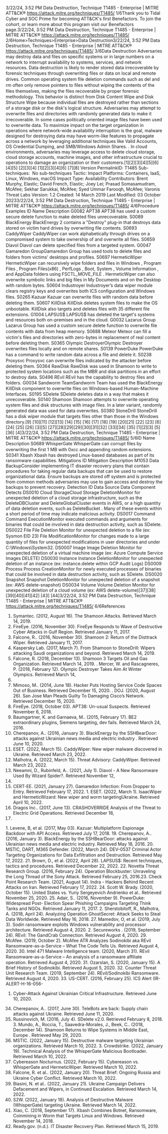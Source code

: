 3/22/24, 3:52 PM Data Destruction, Technique T1485 - Enterprise | MITRE ATT&CK®
https://attack.mitre.org/techniques/T1485/ 1/6Thank you to Tidal Cyber and SOC Prime for becoming ATT&CK's ﬁrst Benefactors. To join the cohort, or learn more about this program visit our
Benefactors page.3/22/24, 3:52 PM Data Destruction, Technique T1485 - Enterprise | MITRE ATT&CK®
https://attack.mitre.org/techniques/T1485/ 2/6Home>Techniques>Enterprise>Data Destruction3/22/24, 3:52 PM Data Destruction, Technique T1485 - Enterprise | MITRE ATT&CK®
https://attack.mitre.org/techniques/T1485/ 3/6Data Destruction
Adversaries may destroy data and ﬁles on speciﬁc systems or in large numbers on a network to interrupt availability to systems, services,
and network resources. Data destruction is likely to render stored data irrecoverable by forensic techniques through overwriting ﬁles or data
on local and remote drives. Common operating system ﬁle deletion commands such as del and rm often only remove pointers
to ﬁles without wiping the contents of the ﬁles themselves, making the ﬁles recoverable by proper forensic methodology. This behavior is
distinct from Disk Content Wipe and Disk Structure Wipe because individual ﬁles are destroyed rather than sections of a storage disk or the
disk's logical structure.
Adversaries may attempt to overwrite ﬁles and directories with randomly generated data to make it irrecoverable. In some cases
politically oriented image ﬁles have been used to overwrite data.
To maximize impact on the target organization in operations where network-wide availability interruption is the goal, malware designed for
destroying data may have worm-like features to propagate across a network by leveraging additional techniques like Valid Accounts, OS
Credential Dumping, and SMB/Windows Admin Shares. .
In cloud environments, adversaries may leverage access to delete cloud storage, cloud storage accounts, machine images, and other
infrastructure crucial to operations to damage an organization or their customers.[1][2][3][4][5][6]
[4][5]
[2][3][4]
[1][2][3][4][6]
[7][8]
Version PermalinkID: T1485
Sub-techniques:  No sub-techniques
 
Tactic: Impact
 
Platforms: Containers, IaaS, Linux, Windows, macOS
 
Impact Type: Availability
Contributors: Brent Murphy, Elastic; David French, Elastic; Joey Lei; Prasad Somasamudram, McAfee; Sekhar Sarukkai, McAfee; Syed
Ummar Farooqh, McAfee; Varonis Threat Labs
Version: 1.2
Created: 14 March 2019
Last Modiﬁed: 03 October 20233/22/24, 3:52 PM Data Destruction, Technique T1485 - Enterprise | MITRE ATT&CK®
https://attack.mitre.org/techniques/T1485/ 4/6Procedure Examples
ID Name Description
G0082 APT38 APT38 has used a custom secure delete function to make deleted ﬁles unrecoverable.
S0089 BlackEnergy BlackEnergy 2 contains a "Destroy" plug-in that destroys data stored on victim hard drives by overwriting
ﬁle contents.
S0693 CaddyWiper CaddyWiper can work alphabetically through drives on a compromised system to take ownership of and
overwrite all ﬁles.
S0659 Diavol Diavol can delete speciﬁed ﬁles from a targeted system.
G0047 Gamaredon
GroupGamaredon Group has used tools to delete ﬁles and folders from victims' desktops and proﬁles.
S0697 HermeticWiper HermeticWiper can recursively wipe folders and ﬁles in Windows , Program Files , Program Files(x86) ,
PerfLogs , Boot, System , Volume Information , and AppData folders using FSCTL\_MOVE\_FILE .
HermeticWiper can also overwrite symbolic links and big ﬁles in My Documents and on the Desktop with
random bytes.
S0604 Industroyer Industroyer’s data wiper module clears registry keys and overwrites both ICS conﬁguration and Windows
ﬁles.
S0265 Kazuar Kazuar can overwrite ﬁles with random data before deleting them.
S0607 KillDisk KillDisk deletes system ﬁles to make the OS unbootable. KillDisk also targets and deletes ﬁles with 35
different ﬁle extensions.
G1004 LAPSUS$ LAPSUS$ has deleted the target's systems and resources both on-premises and in the cloud.
G0032 Lazarus Group Lazarus Group has used a custom secure delete function to overwrite ﬁle contents with data from heap
memory.
S0688 Meteor Meteor can ﬁll a victim's ﬁles and directories with zero-bytes in replacement of real content before deleting
them.
S0365 Olympic
DestroyerOlympic Destroyer overwrites ﬁles locally and on remote shares.
S0139 PowerDuke PowerDuke has a command to write random data across a ﬁle and delete it.
S0238 Proxysvc Proxysvc can overwrite ﬁles indicated by the attacker before deleting them.
S0364 RawDisk RawDisk was used in Shamoon to write to protected system locations such as the MBR and disk partitions
in an effort to destroy data.
S0496 REvil REvil has the capability to destroy ﬁles and folders.
G0034 Sandworm
TeamSandworm Team has used the BlackEnergy KillDisk component to overwrite ﬁles on Windows-based
Human-Machine Interfaces. 
S0195 SDelete SDelete deletes data in a way that makes it unrecoverable.
S0140 Shamoon Shamoon attempts to overwrite operating system ﬁles and disk structures with image ﬁles. In a later
variant, randomly generated data was used for data overwrites.
S0380 StoneDrill StoneDrill has a disk wiper module that targets ﬁles other than those in the Windows directory.[9]
[10][11]
[12][13]
[14]
[15]
[16]
[17]
[18]
[19]
[20][21]
[22]
[23]
[6][24]
[25]
[26]
[3][5]
[27][28][29][29][30][31][32]
[33][34]
[35]
[1][2][3]
[5][36]
[4]3/22/24, 3:52 PM Data Destruction, Technique T1485 - Enterprise | MITRE ATT&CK®
https://attack.mitre.org/techniques/T1485/ 5/6ID Name Description
S0689 WhisperGate WhisperGate can corrupt ﬁles by overwriting the ﬁrst 1 MB with 0xcc and appending random extensions.
S0341 Xbash Xbash has destroyed Linux-based databases as part of its ransomware capabilities.
Mitigations
ID Mitigation Description
M1053 Data
BackupConsider implementing IT disaster recovery plans that contain procedures for taking regular data backups that
can be used to restore organizational data. Ensure backups are stored off system and is protected from
common methods adversaries may use to gain access and destroy the backups to prevent recovery.
Detection
ID Data Source Data Component Detects
DS0010 Cloud StorageCloud Storage
DeletionMonitor for unexpected deletion of a cloud storage infrastructure, such as the
DeleteDBCluster and DeleteGlobalCluster events in AWS, or a high quantity of data
deletion events, such as DeleteBucket . Many of these events within a short period of
time may indicate malicious activity.
DS0017 Command Command
ExecutionMonitor executed commands and arguments for binaries that could be involved in data
destruction activity, such as SDelete.
DS0022 File File Deletion Monitor for unexpected deletion to a ﬁle (ex: Sysmon EID 23)
File
ModiﬁcationMonitor for changes made to a large quantity of ﬁles for unexpected modiﬁcations in
user directories and under C:\Windows\System32.
DS0007 Image Image Deletion Monitor for unexpected deletion of a virtual machine image (ex: Azure Compute Service
Images DELETE)
DS0030 Instance Instance
DeletionMonitor for unexpected deletion of an instance (ex: instance.delete within GCP Audit
Logs)
DS0009 Process Process
CreationMonitor for newly executed processes of binaries that could be involved in data
destruction activity, such as SDelete.
DS0020 Snapshot Snapshot
DeletionMonitor for unexpected deletion of a snapshot (ex: AWS delete-snapshot)
DS0034 Volume Volume Deletion Monitor for unexpected deletion of a cloud volume (ex: AWS delete-volume)[37][38][39][40][41][42]
[43]
[44]3/22/24, 3:52 PM Data Destruction, Technique T1485 - Enterprise | MITRE ATT&CK®
https://attack.mitre.org/techniques/T1485/ 6/6References
1. Symantec. (2012, August 16). The Shamoon Attacks.
Retrieved March 14, 2019.
2. FireEye. (2016, November 30). FireEye Responds to Wave of
Destructive Cyber Attacks in Gulf Region. Retrieved January
11, 2017.
3. Falcone, R.. (2016, November 30). Shamoon 2: Return of the
Disttrack Wiper. Retrieved January 11, 2017.
4. Kaspersky Lab. (2017, March 7). From Shamoon to StoneDrill:
Wipers attacking Saudi organizations and beyond. Retrieved
March 14, 2019.
5. Falcone, R. (2018, December 13). Shamoon 3 Targets Oil and
Gas Organization. Retrieved March 14, 2019.
 . Mercer, W. and Rascagneres, P. (2018, February 12). Olympic
Destroyer Takes Aim At Winter Olympics. Retrieved March 14,
2019.
7. Mimoso, M.. (2014, June 18). Hacker Puts Hosting Service
Code Spaces Out of Business. Retrieved December 15, 2020.
 . DOJ. (2020, August 26). San Jose Man Pleads Guilty To
Damaging Cisco’s Network. Retrieved December 15, 2020.
9. FireEye. (2018, October 03). APT38: Un-usual Suspects.
Retrieved November 6, 2018.
10. Baumgartner, K. and Garnaeva, M.. (2015, February 17). BE2
extraordinary plugins, Siemens targeting, dev fails. Retrieved
March 24, 2016.
11. Cherepanov, A.. (2016, January 3). BlackEnergy by the
SSHBearDoor: attacks against Ukrainian news media and
electric industry . Retrieved June 10, 2020.
12. ESET. (2022, March 15). CaddyWiper: New wiper malware
discovered in Ukraine. Retrieved March 23, 2022.
13. Malhotra, A. (2022, March 15). Threat Advisory: CaddyWiper.
Retrieved March 23, 2022.
14. Neeamni, D., Rubinfeld, A.. (2021, July 1). Diavol - A New
Ransomware Used By Wizard Spider?. Retrieved November 12,
2021.
15. CERT-EE. (2021, January 27). Gamaredon Infection: From
Dropper to Entry. Retrieved February 17, 2022.
1 . ESET. (2022, March 1). IsaacWiper and HermeticWizard: New
wiper and worm targetingUkraine. Retrieved April 10, 2022.
17. Dragos Inc.. (2017, June 13). CRASHOVERRIDE Analysis of
the Threat to Electric Grid Operations. Retrieved December 18,
2020.
1 . Levene, B, et al. (2017, May 03). Kazuar: Multiplatform
Espionage Backdoor with API Access. Retrieved July 17, 2018.
19. Cherepanov, A.. (2016, January 3). BlackEnergy by the
SSHBearDoor: attacks against Ukrainian news media and
electric industry. Retrieved May 18, 2016.
20. MSTIC, DART, M365 Defender. (2022, March 24). DEV-0537
Criminal Actor Targeting Organizations for Data Exﬁltration
and Destruction. Retrieved May 17, 2022.
21. Brown, D., et al. (2022, April 28). LAPSUS$: Recent techniques,
tactics and procedures. Retrieved December 22, 2022.
22. Novetta Threat Research Group. (2016, February 24).
Operation Blockbuster: Unraveling the Long Thread of the
Sony Attack. Retrieved February 25, 2016.23. Check Point Research Team. (2021, August 14). Indra -
Hackers Behind Recent Attacks on Iran. Retrieved February 17,
2022.
24. Scott W. Brady. (2020, October 15). United States vs. Yuriy
Sergeyevich Andrienko et al.. Retrieved November 25, 2020.
25. Adair, S.. (2016, November 9). PowerDuke: Widespread Post-
Election Spear Phishing Campaigns Targeting Think Tanks
and NGOs. Retrieved January 11, 2017.
2 . Sherstobitoff, R., Malhotra, A. (2018, April 24). Analyzing
Operation GhostSecret: Attack Seeks to Steal Data Worldwide.
Retrieved May 16, 2018.
27. Mamedov, O, et al. (2019, July 3). Sodin ransomware exploits
Windows vulnerability and processor architecture. Retrieved
August 4, 2020.
2 . Secureworks . (2019, September 24). REvil: The GandCrab
Connection. Retrieved August 4, 2020.
29. McAfee. (2019, October 2). McAfee ATR Analyzes Sodinokibi
aka REvil Ransomware-as-a-Service – What The Code Tells
Us. Retrieved August 4, 2020.
30. Intel 471 Malware Intelligence team. (2020, March 31). REvil
Ransomware-as-a-Service – An analysis of a ransomware
aﬃliate operation. Retrieved August 4, 2020.
31. Ozarslan, S. (2020, January 15). A Brief History of Sodinokibi.
Retrieved August 5, 2020.
32. Counter Threat Unit Research Team. (2019, September 24).
REvil/Sodinokibi Ransomware. Retrieved August 4, 2020.
33. US-CERT. (2016, February 25). ICS Alert (IR-ALERT-H-16-056-
01) Cyber-Attack Against Ukrainian Critical Infrastructure.
Retrieved June 10, 2020.
34. Cherepanov, A.. (2017, June 30). TeleBots are back: Supply
chain attacks against Ukraine. Retrieved June 11, 2020.
35. Russinovich, M. (2016, July 4). SDelete v2.0. Retrieved
February 8, 2018.
3 . Mundo, A., Roccia, T., Saavedra-Morales, J., Beek, C.. (2018,
December 14). Shamoon Returns to Wipe Systems in Middle
East, Europe . Retrieved May 29, 2020.
37. MSTIC. (2022, January 15). Destructive malware targeting
Ukrainian organizations. Retrieved March 10, 2022.
3 . Crowdstrike. (2022, January 19). Technical Analysis of the
WhisperGate Malicious Bootloader. Retrieved March 10, 2022.
39. Cybereason Nocturnus. (2022, February 15). Cybereason vs.
WhisperGate and HermeticWiper. Retrieved March 10, 2022.
40. Falcone, R. et al.. (2022, January 20). Threat Brief: Ongoing
Russia and Ukraine Cyber Conﬂict. Retrieved March 10, 2022.
41. Biasini, N. et al.. (2022, January 21). Ukraine Campaign
Delivers Defacement and Wipers, in Continued Escalation.
Retrieved March 14, 2022.
42. S2W. (2022, January 18). Analysis of Destructive Malware
(WhisperGate) targeting Ukraine. Retrieved March 14, 2022.
43. Xiao, C. (2018, September 17). Xbash Combines Botnet,
Ransomware, Coinmining in Worm that Targets Linux and
Windows. Retrieved November 14, 2018.
44. Ready.gov. (n.d.). IT Disaster Recovery Plan. Retrieved March
15, 2019.